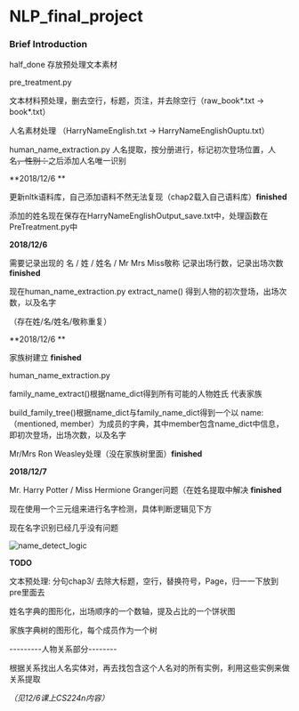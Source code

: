 # NLP_final_project

### Brief Introduction

half_done 存放预处理文本素材

pre_treatment.py 

文本材料预处理，删去空行，标题，页注，并去除空行（raw_book\*.txt -> book\*.txt）

人名素材处理 （HarryNameEnglish.txt -> HarryNameEnglishOuptu.txt）

human_name_extraction.py 人名提取，按分册进行，标记初次登场位置，人名~~，性别：~~之后添加人名唯一识别



**2018/12/6 **

更新nltk语料库，自己添加语料不然无法复现（chap2载入自己语料库）**finished**

添加的姓名现在保存在HarryNameEnglishOutput_save.txt中，处理函数在PreTreatment.py中



**2018/12/6**

需要记录出现的 名 / 姓 / 姓名 / Mr Mrs Miss敬称 记录出场行数，记录出场次数 **finished**

现在human_name_extraction.py extract_name() 得到人物的初次登场，出场次数，以及名字

（存在姓/名/姓名/敬称重复）



**2018/12/6 **

家族树建立 **finished**

human_name_extraction.py 

family_name_extract()根据name_dict得到所有可能的人物姓氏 代表家族

build_family_tree()根据name_dict与family_name_dict得到一个以 name:（mentioned, member）为成员的字典，其中member包含name_dict中信息，即初次登场，出场次数，以及名字

Mr/Mrs Ron Weasley处理（没在家族树里面）**finished**



**2018/12/7**

Mr. Harry Potter / Miss Hermione Granger问题（在姓名提取中解决 **finished**

现在使用一个三元组来进行名字检测，具体判断逻辑见下方

现在名字识别已经几乎没有问题

![name_detect_logic](D:\QQPCmgr\Desktop\Courses\大三\能量炮\NLPproject\name_detect_logic.jpg)



**TODO**

文本预处理: 分句chap3/ 去除大标题，空行，替换符号，Page，归一一下放到pre里面去

姓名字典的图形化，出场顺序的一个数轴，提及占比的一个饼状图

家族字典树的图形化，每个成员作为一个树

---------人物关系部分--------

根据关系找出人名实体对，再去找包含这个人名对的所有实例，利用这些实例来做关系提取

<i>（见12/6课上CS224n内容）</i>
